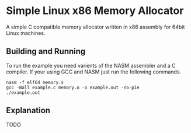 # Simple Linux x86 Memory Allocator

A simple C compatible memory allocator written in x86 assembly for 64bit Linux
machines.

## Building and Running

To run the example you need varients of the NASM assembler and a C compiler. If
your using GCC and NASM just run the following commands.

```
nasm -f elf64 memory.s
gcc -Wall example.c memory.o -o example.out -no-pie
./example.out
```

## Explanation

TODO

